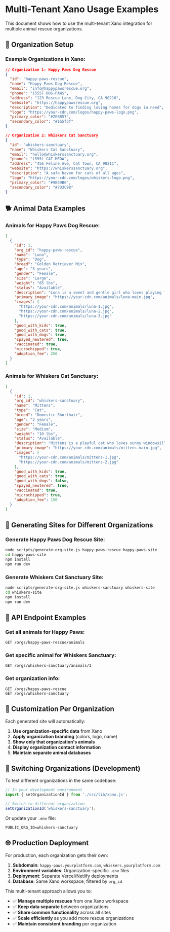 # Multi-Tenant Xano Usage Examples

This document shows how to use the multi-tenant Xano integration for multiple animal rescue organizations.

## 🏢 Organization Setup

### Example Organizations in Xano:

```json
// Organization 1: Happy Paws Dog Rescue
{
  "id": "happy-paws-rescue",
  "name": "Happy Paws Dog Rescue",
  "email": "info@happypawsrescue.org",
  "phone": "(555) DOG-PAWS",
  "address": "123 Rescue Lane, Dog City, CA 90210",
  "website": "https://happypawsrescue.org",
  "description": "Dedicated to finding loving homes for dogs in need",
  "logo": "https://your-cdn.com/logos/happy-paws-logo.png",
  "primary_color": "#2E8B57",
  "secondary_color": "#1a5f3f"
}

// Organization 2: Whiskers Cat Sanctuary
{
  "id": "whiskers-sanctuary",
  "name": "Whiskers Cat Sanctuary",
  "email": "hello@whiskerssanctuary.org",
  "phone": "(555) CAT-MEOW",
  "address": "456 Feline Ave, Cat Town, CA 90211",
  "website": "https://whiskerssanctuary.org",
  "description": "A safe haven for cats of all ages",
  "logo": "https://your-cdn.com/logos/whiskers-logo.png",
  "primary_color": "#9B59B6",
  "secondary_color": "#7D3C98"
}
```

## 🐕 Animal Data Examples

### Animals for Happy Paws Dog Rescue:

```json
[
  {
    "id": 1,
    "org_id": "happy-paws-rescue",
    "name": "Luna",
    "type": "Dog",
    "breed": "Golden Retriever Mix",
    "age": "3 years",
    "gender": "Female",
    "size": "Large",
    "weight": "65 lbs",
    "status": "Available",
    "description": "Luna is a sweet and gentle girl who loves playing fetch.",
    "primary_image": "https://your-cdn.com/animals/luna-main.jpg",
    "images": [
      "https://your-cdn.com/animals/luna-1.jpg",
      "https://your-cdn.com/animals/luna-2.jpg",
      "https://your-cdn.com/animals/luna-3.jpg"
    ],
    "good_with_kids": true,
    "good_with_cats": true,
    "good_with_dogs": true,
    "spayed_neutered": true,
    "vaccinated": true,
    "microchipped": true,
    "adoption_fee": 250
  }
]
```

### Animals for Whiskers Cat Sanctuary:

```json
[
  {
    "id": 1,
    "org_id": "whiskers-sanctuary",
    "name": "Mittens",
    "type": "Cat",
    "breed": "Domestic Shorthair",
    "age": "2 years",
    "gender": "Female",
    "size": "Medium",
    "weight": "10 lbs",
    "status": "Available",
    "description": "Mittens is a playful cat who loves sunny windowsills.",
    "primary_image": "https://your-cdn.com/animals/mittens-main.jpg",
    "images": [
      "https://your-cdn.com/animals/mittens-1.jpg",
      "https://your-cdn.com/animals/mittens-2.jpg"
    ],
    "good_with_kids": true,
    "good_with_cats": true,
    "good_with_dogs": false,
    "spayed_neutered": true,
    "vaccinated": true,
    "microchipped": true,
    "adoption_fee": 150
  }
]
```

## 🚀 Generating Sites for Different Organizations

### Generate Happy Paws Dog Rescue Site:
```bash
node scripts/generate-org-site.js happy-paws-rescue happy-paws-site
cd happy-paws-site
npm install
npm run dev
```

### Generate Whiskers Cat Sanctuary Site:
```bash
node scripts/generate-org-site.js whiskers-sanctuary whiskers-site
cd whiskers-site
npm install
npm run dev
```

## 🔧 API Endpoint Examples

### Get all animals for Happy Paws:
```
GET /orgs/happy-paws-rescue/animals
```

### Get specific animal for Whiskers Sanctuary:
```
GET /orgs/whiskers-sanctuary/animals/1
```

### Get organization info:
```
GET /orgs/happy-paws-rescue
GET /orgs/whiskers-sanctuary
```

## 🎨 Customization Per Organization

Each generated site will automatically:

1. **Use organization-specific data** from Xano
2. **Apply organization branding** (colors, logo, name)
3. **Show only that organization's animals**
4. **Display organization contact information**
5. **Maintain separate animal databases**

## 🔄 Switching Organizations (Development)

To test different organizations in the same codebase:

```javascript
// In your development environment
import { setOrganizationId } from './src/lib/xano.js';

// Switch to different organization
setOrganizationId('whiskers-sanctuary');
```

Or update your `.env` file:
```env
PUBLIC_ORG_ID=whiskers-sanctuary
```

## 🌐 Production Deployment

For production, each organization gets their own:

1. **Subdomain**: `happy-paws.yourplatform.com`, `whiskers.yourplatform.com`
2. **Environment variables**: Organization-specific `.env` files
3. **Deployment**: Separate Vercel/Netlify deployments
4. **Database**: Same Xano workspace, filtered by `org_id`

This multi-tenant approach allows you to:
- ✅ **Manage multiple rescues** from one Xano workspace
- ✅ **Keep data separate** between organizations
- ✅ **Share common functionality** across all sites
- ✅ **Scale efficiently** as you add more rescue organizations
- ✅ **Maintain consistent branding** per organization
